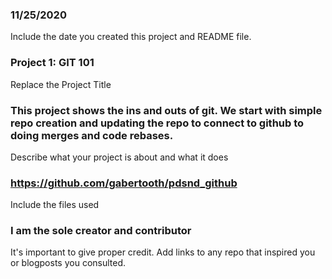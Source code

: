 ### 11/25/2020
Include the date you created this project and README file.

### Project 1: GIT 101
Replace the Project Title

### This project shows the ins and outs of git. We start with simple repo creation and updating the repo to connect to github to doing merges and code rebases.
Describe what your project is about and what it does

### https://github.com/gabertooth/pdsnd_github
Include the files used

### I am the sole creator and contributor
It's important to give proper credit. Add links to any repo that inspired you or blogposts you consulted.

